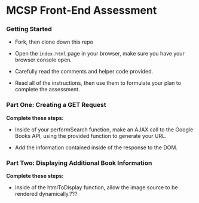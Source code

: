 # MCSP Front-End Assessment

### Getting Started

- Fork, then clone down this repo

- Open the `index.html` page in your browser, make sure you have your browser console open.

- Carefully read the comments and helper code provided.

- Read all of the instructions, then use them to formulate your plan to complete the assessment.

### Part One: Creating a GET Request

**Complete these steps:**

- Inside of your performSearch function, make an AJAX call to the Google Books API, using the provided function to generate your URL.

- Add the information contained inside of the response to the DOM.

### Part Two: Displaying Additional Book Information

**Complete these steps:**

<!-- - Inside of the resultsArea event handler, add the bookHTML to the displayArea. -->

- Inside of the htmlToDisplay function, allow the image source to be rendered dynamically.???
